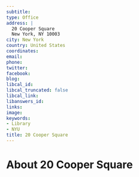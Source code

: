 ```yaml
---
subtitle: 
type: Office
address: |
  20 Cooper Square
  New York, NY 10003
city: New York
country: United States
coordinates: 
email: 
phone: 
twitter: 
facebook: 
blog: 
libcal_id: 
libcal_truncated: false
libcal_link: 
libanswers_id: 
links: 
image: 
keywords:
- Library
- NYU
title: 20 Cooper Square
---
```


# About 20 Cooper Square